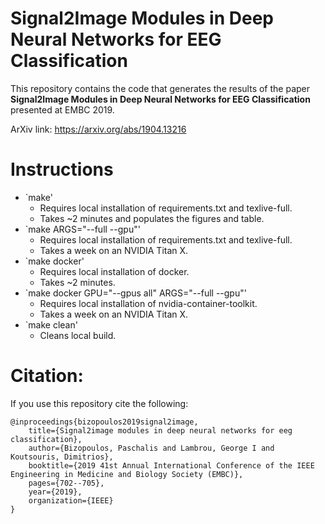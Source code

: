 # Signal2Image Modules in Deep Neural Networks for EEG Classification
This repository contains the code that generates the results of the paper **Signal2Image Modules in Deep Neural Networks for EEG Classification** presented at EMBC 2019.

ArXiv link: <https://arxiv.org/abs/1904.13216>

# Instructions
- `make'
	- Requires local installation of requirements.txt and texlive-full.
	- Takes ~2 minutes and populates the figures and table.
- `make ARGS="--full --gpu"'
	- Requires local installation of requirements.txt and texlive-full.
	- Takes a week on an NVIDIA Titan X.
- `make docker'
	- Requires local installation of docker.
	- Takes ~2 minutes.
- `make docker GPU="--gpus all" ARGS="--full --gpu"'
	- Requires local installation of nvidia-container-toolkit.
	- Takes a week on an NVIDIA Titan X.
- `make clean'
	- Cleans local build.

# Citation:
If you use this repository cite the following:
```
@inproceedings{bizopoulos2019signal2image,
	title={Signal2image modules in deep neural networks for eeg classification},
	author={Bizopoulos, Paschalis and Lambrou, George I and Koutsouris, Dimitrios},
	booktitle={2019 41st Annual International Conference of the IEEE Engineering in Medicine and Biology Society (EMBC)},
	pages={702--705},
	year={2019},
	organization={IEEE}
}
```
